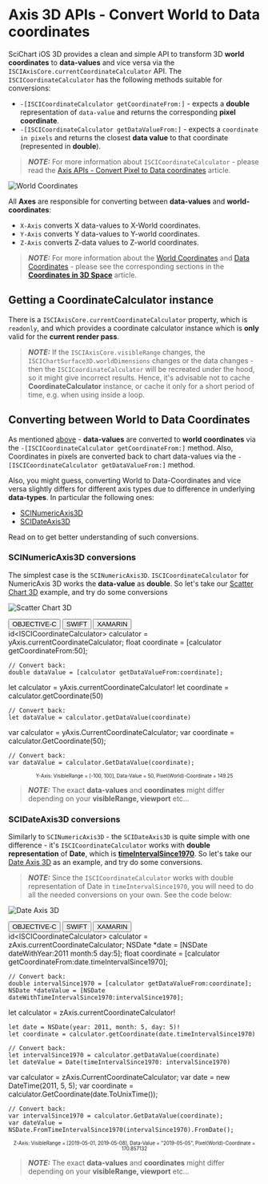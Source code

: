# Axis 3D APIs - Convert World to Data coordinates
SciChart iOS 3D provides a clean and simple API to transform 3D **world coordinates** to **data-values** and vice versa via the `ISCIAxisCore.currentCoordinateCalculator` API. The `ISCICoordinateCalculator` has the following methods suitable for conversions:
- `-[ISCICoordinateCalculator getCoordinateFrom:]` - expects a **double** representation of `data-value` and returns the corresponding **pixel coordinate**.
- `-[ISCICoordinateCalculator getDataValueFrom:]` - expects a `coordinate in pixels` and returns the closest **data value** to that coordinate (represented in **double**).

> **_NOTE:_** For more information about `ISCICoordinateCalculator` - please read the [Axis APIs - Convert Pixel to Data coordinates](axis-apis---convert-pixel-to-data-coordinates.html#iscicoordinatecalculator-api) article.

![World Coordinates](img/axis-3d/data-vs-world-coordinates.png)

All **Axes** are responsible for converting between **data-values** and **world-coordinates**: 
- `X-Axis` converts X data-values to X-World coordinates.
- `Y-Axis` converts Y data-values to Y-world coordinates.
- `Z-Axis` converts Z-data values to Z-world coordinates.

> **_NOTE:_** For more information about the [World Coordinates](scichart-3d-basics---coordinates-in-3d-space.html#world-coordinates) and [Data Coordinates](scichart-3d-basics---coordinates-in-3d-space.html#data-coordinates) - please see the corresponding sections in the **[Coordinates in 3D Space](scichart-3d-basics---coordinates-in-3d-space.html)** article.

## Getting a CoordinateCalculator instance
There is a `ISCIAxisCore.currentCoordinateCalculator` property, which is `readonly`, and which provides a coordinate calculator instance which is **only** valid for the **current render pass**.

>**_NOTE:_** If the `ISCIAxisCore.visibleRange` changes, the `ISCIChartSurface3D.worldDimensions` changes or the data changes - then the `ISCICoordinateCalculator` will be recreated under the hood, so it might give incorrect results. Hence, it's advisable not to cache **CoordinateCalculator** instance, or cache it only for a short period of time, e.g. when using inside a loop.

## Converting between World to Data Coordinates
As mentioned [above](#axis-3d-apis--convert-world-to-data-coordinates) - **data-values** are converted to **world coordinates** via the `-[ISCICoordinateCalculator getCoordinateFrom:]` method. Also, Coordinates in pixels are converted back to chart data-values via the `-[ISCICoordinateCalculator getDataValueFrom:]` method. 

Also, you might guess, converting World to Data-Coordinates and vice versa slightly differs for different axis types due to difference in underlying **data-types**. In particular the following ones:
- [SCINumericAxis3D](#scinumericaxis3d-conversions)
- [SCIDateAxis3D](#scidateaxis3d-conversions)

Read on to get better understanding of such conversions.

### SCINumericAxis3D conversions
The simplest case is the `SCINumericAxis3D`. `ISCICoordinateCalculator` for NumericAxis 3D works the **data-value** as **double**. So let's take our [Scatter Chart 3D](https://www.scichart.com/example/ios-3d-chart-example-simple-scatter-3d-chart/) example, and try do some conversions

![Scatter Chart 3D](img/axis-3d/scatter-chart-3d-example.png)

<div class="code-snippet-tabs">
  <button class="code-snippet-tab" onclick="showCodeFor(event, 'objectivec')">OBJECTIVE-C</button>
  <button class="code-snippet-tab" onclick="showCodeFor(event, 'swift')">SWIFT</button>
  <button class="code-snippet-tab" onclick="showCodeFor(event, 'cs')">XAMARIN</button>
</div>
<div class="code-snippet" id="objectivec">
    id&lt;ISCICoordinateCalculator&gt; calculator = yAxis.currentCoordinateCalculator;
    float coordinate = [calculator getCoordinateFrom:50];
    
    // Convert back:
    double dataValue = [calculator getDataValueFrom:coordinate];
</div>
<div class="code-snippet" id="swift">
    let calculator = yAxis.currentCoordinateCalculator!
    let coordinate = calculator.getCoordinate(50)
    
    // Convert back:
    let dataValue = calculator.getDataValue(coordinate)
</div>
<div class="code-snippet" id="cs">
    var calculator = yAxis.CurrentCoordinateCalculator;
    var coordinate = calculator.GetCoordinate(50);

    // Convert back:
    var dataValue = calculator.GetDataValue(coordinate);
</div>
<center><sub><sup>Y-Axis: VisibleRange = [-100, 100], Data-Value = 50, Pixel(World)-Coordinate = 149.25</sub></sup></center>

>**_NOTE:_** The exact **data-values** and **coordinates** might differ depending on your **visibleRange, viewport** etc...

### SCIDateAxis3D conversions
Similarly to `SCINumericAxis3D` - the `SCIDateAxis3D` is quite simple with one difference - it's `ISCICoordinateCalculator` works with **double representation** of **Date**, which is **[timeIntervalSince1970](https://developer.apple.com/documentation/foundation/nsdate/1407504-timeintervalsince1970?language=objc)**. So let's take our [Date Axis 3D](https://www.scichart.com/example/ios-3d-chart-example-date-axis-3d/) as an example, and try do some conversions. 

>**_NOTE:_** Since the `ISCICoordinateCalculator` works with double representation of Date in `timeIntervalSince1970`, you will need to do all the needed conversions on your own. See the code below:

![Date Axis 3D](img/axis-3d/date-axis-3d-example.png)

<div class="code-snippet-tabs">
  <button class="code-snippet-tab" onclick="showCodeFor(event, 'objectivec')">OBJECTIVE-C</button>
  <button class="code-snippet-tab" onclick="showCodeFor(event, 'swift')">SWIFT</button>
  <button class="code-snippet-tab" onclick="showCodeFor(event, 'cs')">XAMARIN</button>
</div>
<div class="code-snippet" id="objectivec">
    id&lt;ISCICoordinateCalculator&gt; calculator = zAxis.currentCoordinateCalculator;
    NSDate *date = [NSDate dateWithYear:2011 month:5 day:5];
    float coordinate = [calculator getCoordinateFrom:date.timeIntervalSince1970];
    
    // Convert back:
    double intervalSince1970 = [calculator getDataValueFrom:coordinate];
    NSDate *dateValue = [NSDate dateWithTimeIntervalSince1970:intervalSince1970];
</div>
<div class="code-snippet" id="swift">
    let calculator = zAxis.currentCoordinateCalculator!
    
    let date = NSDate(year: 2011, month: 5, day: 5)!
    let coordinate = calculator.getCoordinate(date.timeIntervalSince1970)
    
    // Convert back:
    let intervalSince1970 = calculator.getDataValue(coordinate)
    let dateValue = Date(timeIntervalSince1970: intervalSince1970)
</div>
<div class="code-snippet" id="cs">
    var calculator = zAxis.CurrentCoordinateCalculator;
    var date = new DateTime(2011, 5, 5);
    var coordinate = calculator.GetCoordinate(date.ToUnixTime());

    // Convert back:
    var intervalSince1970 = calculator.GetDataValue(coordinate);
    var dateValue = NSDate.FromTimeIntervalSince1970(intervalSince1970).FromDate();
</div>
<center><sub><sup>Z-Axis: VisibleRange = [2019-05-01, 2019-05-08], Data-Value = "2019-05-05", Pixel(World)-Coordinate = 170.857132</sub></sup></center>

>**_NOTE:_** The exact **data-values** and **coordinates** might differ depending on your **visibleRange, viewport** etc...
